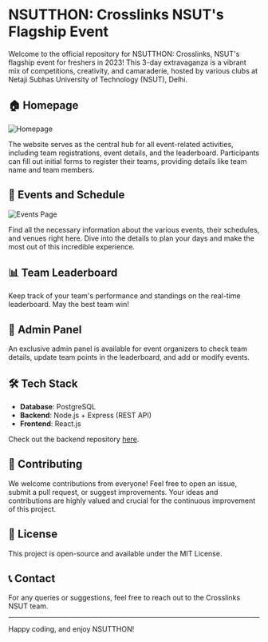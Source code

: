 
# NSUTTHON: Crosslinks NSUT's Flagship Event

Welcome to the official repository for NSUTTHON: Crosslinks, NSUT's flagship event for freshers in 2023! This 3-day extravaganza is a vibrant mix of competitions, creativity, and camaraderie, hosted by various clubs at Netaji Subhas University of Technology (NSUT), Delhi.

## 🏠 Homepage
![Homepage](https://i.ibb.co/0nWD0tv/image.png)

The website serves as the central hub for all event-related activities, including team registrations, event details, and the leaderboard. Participants can fill out initial forms to register their teams, providing details like team name and team members.

## 📅 Events and Schedule 
![Events Page](https://i.ibb.co/VLny1XT/image.png)

Find all the necessary information about the various events, their schedules, and venues right here. Dive into the details to plan your days and make the most out of this incredible experience.

## 📊 Team Leaderboard
Keep track of your team's performance and standings on the real-time leaderboard. May the best team win!

## 🔐 Admin Panel
An exclusive admin panel is available for event organizers to check team details, update team points in the leaderboard, and add or modify events.

## 🛠 Tech Stack
- **Database**: PostgreSQL
- **Backend**: Node.js + Express (REST API)
- **Frontend**: React.js

Check out the backend repository [here](https://github.com/nemeziz1010/NSUTTHON2024-BACKEND).

## 🤝 Contributing
We welcome contributions from everyone! Feel free to open an issue, submit a pull request, or suggest improvements. Your ideas and contributions are highly valued and crucial for the continuous improvement of this project.

## 📜 License
This project is open-source and available under the MIT License.

## 📞 Contact
For any queries or suggestions, feel free to reach out to the Crosslinks NSUT team.

---

Happy coding, and enjoy NSUTTHON!

